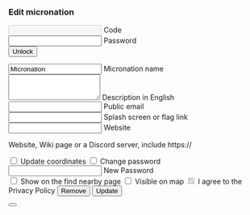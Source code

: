 
<section id="add">

  <h3>Edit micronation</h3>
    <form id="edit__preform">
        <div class="mdl-textfield mdl-js-textfield">
            <input class="mdl-textfield__input" type="text" maxlength="256" id="edit__code" required="true" disabled />
            <label class="mdl-textfield__label" for="edit__code">Code</label>
        </div>
        <div class="mdl-textfield mdl-js-textfield mdl-textfield--floating-label">
            <input class="mdl-textfield__input" type="password" maxlength="256" id="edit__old_password" required="true" />
            <label class="mdl-textfield__label" for="edit__password">Password</label>
        </div>
        <button class="mdl-button mdl-js-button mdl-button--raised mdl-js-ripple-effect mdl-button--accent" id="edit__unlock">
            Unlock
        </button>
    </form>
    <form id="edit__form" class="hidden">
    <div class="mdl-textfield mdl-js-textfield mdl-textfield--floating-label">
      <input class="mdl-textfield__input" type="text" maxlength="256" id="edit__name" required="true" value="Micronation" />
      <label class="mdl-textfield__label" for="edit__name">Micronation name</label>
    </div>
    <div class="mdl-textfield mdl-js-textfield">
      <textarea class="mdl-textfield__input" type="text" rows="3" id="edit__description" maxlength="1000"></textarea>
      <label class="mdl-textfield__label" for="edit__description">Description in English</label>
    </div>
    <div class="mdl-textfield mdl-js-textfield mdl-textfield--floating-label">
      <input class="mdl-textfield__input" type="email" id="edit__email" />
      <label class="mdl-textfield__label" for="edit__email">Public email</label>
    </div>
    <div class="mdl-textfield mdl-js-textfield mdl-textfield--floating-label">
      <input class="mdl-textfield__input" type="url" maxlength="256" id="edit__splash" />
      <label class="mdl-textfield__label" for="edit__splash">Splash screen or flag link</label>
    </div>
    <div class="mdl-textfield mdl-js-textfield mdl-textfield--floating-label">
      <input class="mdl-textfield__input" type="url" maxlength="256" id="edit__website" />
      <label class="mdl-textfield__label" for="edit__website">Website</label>
    </div>
    <p>Website, Wiki page or a Discord server, include https://</p>
    <label class="mdl-checkbox mdl-js-checkbox mdl-js-ripple-effect" for="edit__update_coordinates">
      <input type="checkbox" id="edit__update_coordinates" class="mdl-checkbox__input" />
      <span class="mdl-checkbox__label">Update coordinates</span>
    </label>
    <label class="mdl-checkbox mdl-js-checkbox mdl-js-ripple-effect" for="edit__want_to_change_pass">
      <input type="checkbox" id="edit__want_to_change_pass" class="mdl-checkbox__input" />
      <span class="mdl-checkbox__label">Change password</span>
    </label>
    <div class="mdl-textfield mdl-js-textfield mdl-textfield--floating-label hidden" id="edit__new_password_wrapper">
      <input class="mdl-textfield__input" type="password" maxlength="256" id="edit__new_password" />
      <label class="mdl-textfield__label" for="edit__new_password">New Password</label>
    </div>
    <label class="mdl-switch mdl-js-switch mdl-js-ripple-effect" for="edit__privacy_distance">
      <input type="checkbox" id="edit__privacy_distance" class="mdl-switch__input"/>
      <span class="mdl-switch__label">Show on the find nearby page</span>
    </label>
    <label class="mdl-switch mdl-js-switch mdl-js-ripple-effect" for="edit__privacy_coordinates">
      <input type="checkbox" id="edit__privacy_coordinates" class="mdl-switch__input"/>
      <span class="mdl-switch__label">Visible on map</span>
    </label>
    <label class="mdl-checkbox mdl-js-checkbox mdl-js-ripple-effect" for="edit__terms">
      <input type="checkbox" id="edit__terms" class="mdl-checkbox__input" disabled checked />
      <span class="mdl-checkbox__label">I agree to the Privacy Policy</span>
    </label>
    <button type="button" class="mdl-button mdl-js-button mdl-button--raised mdl-js-ripple-effect" id="edit__remove">
      Remove
    </button>
    <button type="submit" class="mdl-button mdl-js-button mdl-button--raised mdl-js-ripple-effect mdl-button--accent" id="edit__buy">
      Update
    </button>
  </form>

  <div id="edit__confirm_remove" class="mdl-js-snackbar mdl-snackbar">
    <div class="mdl-snackbar__text"></div>
    <button class="mdl-snackbar__action" type="button"></button>
  </div>

</section>
